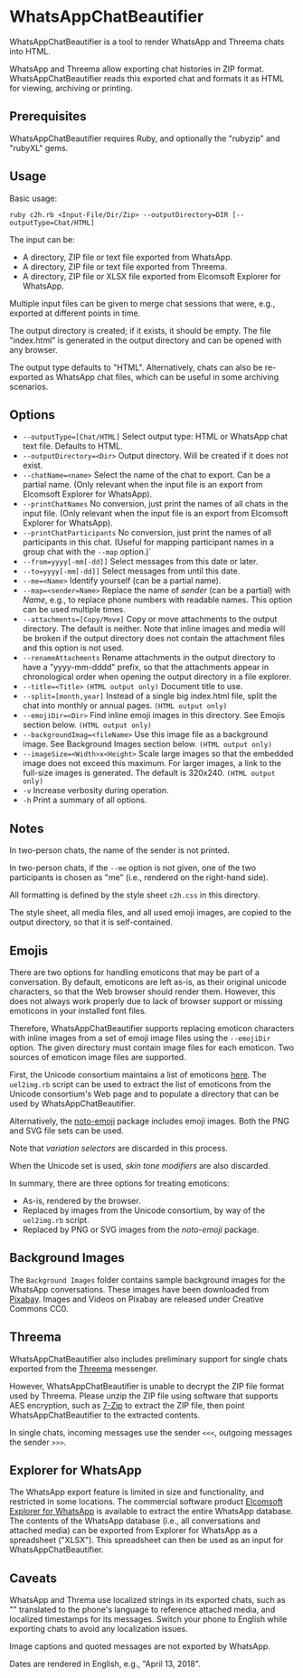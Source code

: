 # WhatsAppChatBeautifier

WhatsAppChatBeautifier is a tool to render WhatsApp and Threema chats into
HTML.

WhatsApp and Threema allow exporting chat histories in ZIP format.
WhatsAppChatBeautifier reads this exported chat and formats it as HTML
for viewing, archiving or printing.

## Prerequisites

WhatsAppChatBeautifier requires Ruby, and optionally the "rubyzip" and
"rubyXL" gems.

## Usage

Basic usage:

```
ruby c2h.rb <Input-File/Dir/Zip> --outputDirectory=DIR [--outputType=Chat/HTML]
```

The input can be:
- A directory, ZIP file or text file exported from WhatsApp.
- A directory, ZIP file or text file exported from Threema.
- A directory, ZIP file or XLSX file exported from Elcomsoft Explorer
  for WhatsApp.

Multiple input files can be given to merge chat sessions that were, e.g.,
exported at different points in time.

The output directory is created; if it exists, it should be empty. The file
"index.html" is generated in the output directory and can be opened with any
browser.

The output type defaults to "HTML". Alternatively, chats can also be
re-exported as WhatsApp chat files, which can be useful in some archiving
scenarios.

## Options

- `--outputType=[Chat/HTML]` Select output type: HTML or WhatsApp chat text
file. Defaults to HTML.
- `--outputDirectory=<Dir>` Output directory. Will be created if it does not
exist.
- `--chatName=<name>` Select the name of the chat to export. Can be a
partial name. (Only relevant when the input file is an export from Elcomsoft
Explorer for WhatsApp).
- `--printChatNames` No conversion, just print the names of all chats in
the input file. (Only relevant when the input file is an export from Elcomsoft
Explorer for WhatsApp).
- `--printChatParticipants` No conversion, just print the names of all
participants in this chat. (Useful for mapping participant names in a group
chat with the `--map` option.)`
- `--from=yyyy[-mm[-dd]]` Select messages from this date or later.
- `--to=yyyy[-mm[-dd]]` Select messages from until this date.
- `--me=<Name>` Identify yourself (can be a partial name).
- `--map=<sender=Name>` Replace the name of _sender_ (can be a partial)
with _Name_, e.g., to replace phone numbers with readable names. This
option can be used multiple times.
- `--attachments=[Copy/Move]` Copy or move attachments to the output
directory. The default is neither. Note that inline images and media will
be broken if the output directory does not contain the attachment files
and this option is not used.
- `--renameAttachments` Rename attachments in the output directory to
have a "yyyy-mm-dddd" prefix, so that the attachments appear in chronological
order when opening the output directory in a file explorer.
- `--title=<Title>` `(HTML output only)` Document title to use.
- `--split=[month,year]` Instead of a single big index.html file, split the chat
into monthly or annual pages. `(HTML output only)`
- `--emojiDir=<Dir>` Find inline emoji images in this directory. See Emojis
section below. `(HTML output only)`
- `--backgroundImag=<fileName>` Use this image file as a background image.
See Background Images section below. `(HTML output only)`
- `--imageSize=<Width>x<Height>` Scale large images so that the embedded
image does not exceed this maximum. For larger images, a link to the full-size
images is generated. The default is 320x240. `(HTML output only)`
- `-v` Increase verbosity during operation.
- `-h` Print a summary of all options.

## Notes

In two-person chats, the name of the sender is not printed.

In two-person chats, if the `--me` option is not given, one of the two
participants is chosen as "me" (i.e., rendered on the right-hand side).

All formatting is defined by the style sheet `c2h.css` in this directory.

The style sheet, all media files, and all used emoji images, are copied to the
output directory, so that it is self-contained.

## Emojis

There are two options for handling emoticons that may be part of a conversation.
By default, emoticons are left as-is, as their original unicode characters, so
that the Web browser should render them. However, this does not always work
properly due to lack of browser support or missing emoticons in your installed
font files.

Therefore, WhatsAppChatBeautifier supports replacing emoticon characters with
inline images from a set of emoji image files using the `--emojiDir` option.
The given directory must contain image files for each emoticon. Two sources
of emoticon image files are supported.

First, the Unicode consortium maintains a list of emoticons
[here](http://www.unicode.org/emoji/charts/emoji-list.html). The `uel2img.rb`
script can be used to extract the list of emoticons from the Unicode
consortium's Web page and to populate a directory that can be used by
WhatsAppChatBeautifier.

Alternatively, the [noto-emoji](https://github.com/googlei18n/noto-emoji)
package includes emoji images. Both the PNG and SVG file sets can be used.

Note that _variation selectors_ are discarded in this process.

When the Unicode set is used, _skin tone modifiers_ are also discarded.

In summary, there are three options for treating emoticons:
- As-is, rendered by the browser.
- Replaced by images from the Unicode consortium, by way of the `uel2img.rb` script.
- Replaced by PNG or SVG images from the _noto-emoji_ package.

## Background Images

The `Background Images` folder contains sample background images for the
WhatsApp conversations. These images have been downloaded from
[Pixabay](https://pixabay.com/de/). Images and Videos on Pixabay are
released under Creative Commons CC0.

## Threema

WhatsAppChatBeautifier also includes preliminary support for single chats
exported from the [Threema](https://threema.ch/) messenger.

However, WhatsAppChatBeautifier is unable to decrypt the ZIP file format
used by Threema. Please unzip the ZIP file using software that supports
AES encryption, such as [7-Zip](https://www.7-zip.org/) to extract the
ZIP file, then point WhatsAppChatBeautifier to the extracted contents.

In single chats, incoming messages use the sender `<<<`, outgoing messages
the sender `>>>`.

## Explorer for WhatsApp

The WhatsApp export feature is limited in size and functionality, and
restricted in some locations. The commercial software product
[Elcomsoft Explorer for WhatsApp](https://www.elcomsoft.de/exwa.html)
is available to extract the entire WhatsApp database. The contents of
the WhatsApp database (i.e., all conversations and attached media) can
be exported from Explorer for WhatsApp as a spreadsheet ("XLSX").
This spreadsheet can then be used as an input for WhatsAppChatBeautifier.

## Caveats

WhatsApp and Threma use localized strings in its exported chats, such
as "<attached>" translated to the phone's language to reference attached
media, and localized timestamps for its messages. Switch your phone to
English while exporting chats to avoid any localization issues.

Image captions and quoted messages are not exported by WhatsApp.

Dates are rendered in English, e.g., "April 13, 2018".
